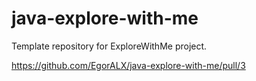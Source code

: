 # java-explore-with-me
Template repository for ExploreWithMe project.

https://github.com/EgorALX/java-explore-with-me/pull/3
